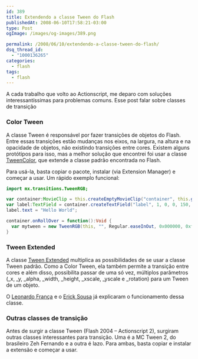 ```yaml
---
id: 389
title: Extendendo a classe Tween do Flash
publishedAt: 2008-06-10T17:58:21-03:00
type: Post
ogImage: /images/og-images/389.png

permalink: /2008/06/10/extendendo-a-classe-tween-do-flash/
dsq_thread_id:
  - "1000136265"
categories:
  - flash
tags:
  - flash
---
```

A cada trabalho que volto ao Actionscript, me deparo com soluções interessantíssimas para problemas comuns. Esse post falar sobre classes de transição

### Color Tween

A classe Tween é responsável por fazer transições de objetos do Flash. Entre essas transições estão mudanças nos eixos, na largura, na altura e na opacidade de objetos, não existindo transições entre cores. Existem alguns protótipos para isso, mas a melhor solução que encontrei foi usar a classe [TweenColor](http://www.flashextension.net/product.php?productid=16238&cat=75), que extende a classe padrão encontrada no Flash.

Para usá-la, basta copiar o pacote, instalar (via Extension Manager) e começar a usar. Um rápido exemplo funcional:

```actionscript
import mx.transitions.TweenRGB;

var container:MovieClip = this.createEmptyMovieClip("container", this.getNextHighestDepth());  
var label:TextField = container.createTextField("label", 1, 0, 0, 150, 20);  
label.text = "Hello World";

container.onRollOver = function():Void {  
  var mytween = new TweenRGB(this, "", Regular.easeInOut, 0x000000, 0xff0000, 3, true);  
}  
```

### Tween Extended

A classe [Tween Extended](http://www.sqcircle.com/downloads/) multiplica as possibilidades de se usar a classe Tween padrão. Como a Color Tween, ela também permite a transição entre cores e além disso, possibilita passar de uma só vez, múltiplos parâmetros (\_x, \_y, \_alpha, \_width, \_height, \_xscale, \_yscale e \_rotation) para um Tween de um objeto.

O [Leonardo França](http://www.leonardofranca.com.br/index.php/2006/01/06/usando-a-classe-tweenextended/) e o [Erick Sousa](http://www.ericksouza.com/) já explicaram o funcionamento dessa classe.

### Outras classes de transição

Antes de surgir a classe Tween (Flash 2004 – Actionscript 2), surgiram outras classes interessantes para transição. Uma é a MC Tween 2, do brasileiro Zeh Fernando e a outra é lazo. Para ambas, basta copiar e instalar a extensão e começar a usar.
